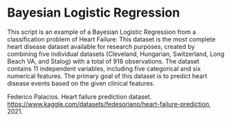 # Bayesian Logistic Regression

This script is an example of a Bayesian Logistic Regression from a classification problem of Heart Failure: This dataset is the most complete heart disease dataset available for research purposes, created by combining five individual datasets (Cleveland, Hungarian, Switzerland, Long Beach VA, and Stalog) with a total of 918 observations. The dataset contains 11 independent variables, including five categorical and six numerical features. The primary goal of this dataset is to predict heart disease events based on the given clinical features.

Federico Palacios. Heart failure prediction dataset. https://www.kaggle.com/datasets/fedesoriano/heart-failure-prediction, 2021.

